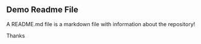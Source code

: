 ## Demo Readme File

A README.md file is a markdown file with information about the repository!

Thanks

